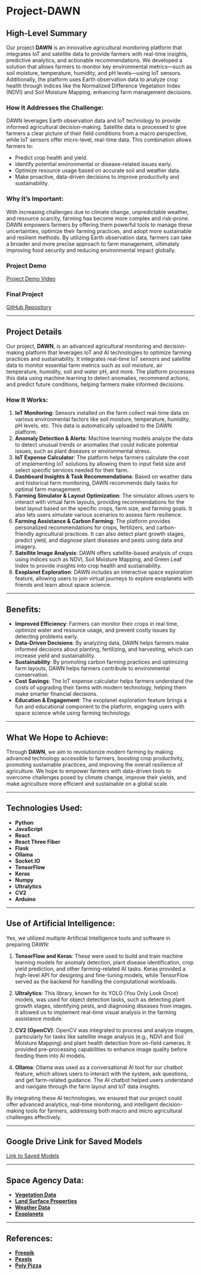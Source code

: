 # Project-DAWN

## High-Level Summary
Our project **DAWN** is an innovative agricultural monitoring platform that integrates IoT and satellite data to provide farmers with real-time insights, predictive analytics, and actionable recommendations. We developed a solution that allows farmers to monitor key environmental metrics—such as soil moisture, temperature, humidity, and pH levels—using IoT sensors. Additionally, the platform uses Earth observation data to analyze crop health through indices like the Normalized Difference Vegetation Index (NDVI) and Soil Moisture Mapping, enhancing farm management decisions.

### How It Addresses the Challenge:
DAWN leverages Earth observation data and IoT technology to provide informed agricultural decision-making. Satellite data is processed to give farmers a clear picture of their field conditions from a macro perspective, while IoT sensors offer micro-level, real-time data. This combination allows farmers to:
- Predict crop health and yield.
- Identify potential environmental or disease-related issues early.
- Optimize resource usage based on accurate soil and weather data.
- Make proactive, data-driven decisions to improve productivity and sustainability.

### Why It’s Important:
With increasing challenges due to climate change, unpredictable weather, and resource scarcity, farming has become more complex and risk-prone. DAWN empowers farmers by offering them powerful tools to manage these uncertainties, optimize their farming practices, and adopt more sustainable and resilient methods. By utilizing Earth observation data, farmers can take a broader and more precise approach to farm management, ultimately improving food security and reducing environmental impact globally.

### Project Demo
[Project Demo Video](https://www.youtube.com/watch?v=eSHIp6PxWpI&amp;feature=youtu.be)

### Final Project
[GitHub Repository](https://github.com/MDSAZZADSIDDIQUE/dawn)

---

## Project Details

Our project, **DAWN**, is an advanced agricultural monitoring and decision-making platform that leverages IoT and AI technologies to optimize farming practices and sustainability. It integrates real-time IoT sensors and satellite data to monitor essential farm metrics such as soil moisture, air temperature, humidity, soil and water pH, and more. The platform processes this data using machine learning to detect anomalies, recommend actions, and predict future conditions, helping farmers make informed decisions.

### How It Works:
1. **IoT Monitoring**: Sensors installed on the farm collect real-time data on various environmental factors like soil moisture, temperature, humidity, pH levels, etc. This data is automatically uploaded to the DAWN platform.
2. **Anomaly Detection & Alerts**: Machine learning models analyze the data to detect unusual trends or anomalies that could indicate potential issues, such as plant diseases or environmental stress.
3. **IoT Expense Calculator**: The platform helps farmers calculate the cost of implementing IoT solutions by allowing them to input field size and select specific services needed for their farm.
4. **Dashboard Insights & Task Recommendations**: Based on weather data and historical farm monitoring, DAWN recommends daily tasks for optimal farm management.
5. **Farming Simulator & Layout Optimization**: The simulator allows users to interact with virtual farm layouts, providing recommendations for the best layout based on the specific crops, farm size, and farming goals. It also lets users simulate various scenarios to assess farm resilience.
6. **Farming Assistance & Carbon Farming**: The platform provides personalized recommendations for crops, fertilizers, and carbon-friendly agricultural practices. It can also detect plant growth stages, predict yield, and diagnose plant diseases and pests using data and imagery.
7. **Satellite Image Analysis**: DAWN offers satellite-based analysis of crops using indices such as NDVI, Soil Moisture Mapping, and Green Leaf Index to provide insights into crop health and sustainability.
8. **Exoplanet Exploration**: DAWN includes an interactive space exploration feature, allowing users to join virtual journeys to explore exoplanets with friends and learn about space science.

---

## Benefits:
- **Improved Efficiency**: Farmers can monitor their crops in real time, optimize water and resource usage, and prevent costly issues by detecting problems early.
- **Data-Driven Decisions**: By analyzing data, DAWN helps farmers make informed decisions about planting, fertilizing, and harvesting, which can increase yield and sustainability.
- **Sustainability**: By promoting carbon farming practices and optimizing farm layouts, DAWN helps farmers contribute to environmental conservation.
- **Cost Savings**: The IoT expense calculator helps farmers understand the costs of upgrading their farms with modern technology, helping them make smarter financial decisions.
- **Education & Engagement**: The exoplanet exploration feature brings a fun and educational component to the platform, engaging users with space science while using farming technology.

---

## What We Hope to Achieve:
Through **DAWN**, we aim to revolutionize modern farming by making advanced technology accessible to farmers, boosting crop productivity, promoting sustainable practices, and improving the overall resilience of agriculture. We hope to empower farmers with data-driven tools to overcome challenges posed by climate change, improve their yields, and make agriculture more efficient and sustainable on a global scale.

---

## Technologies Used:
- **Python**
- **JavaScript**
- **React**
- **React Three Fiber**
- **Flask**
- **Ollama**
- **Socket.IO**
- **TensorFlow**
- **Keras**
- **Numpy**
- **Ultralytics**
- **CV2**
- **Arduino**

---

## Use of Artificial Intelligence:
Yes, we utilized multiple Artificial Intelligence tools and software in preparing DAWN:

1. **TensorFlow and Keras**: These were used to build and train machine learning models for anomaly detection, plant disease identification, crop yield prediction, and other farming-related AI tasks. Keras provided a high-level API for designing and fine-tuning models, while TensorFlow served as the backend for handling the computational workloads.
   
2. **Ultralytics**: This library, known for its YOLO (You Only Look Once) models, was used for object detection tasks, such as detecting plant growth stages, identifying pests, and diagnosing diseases from images. It allowed us to implement real-time visual analysis in the farming assistance module.
   
3. **CV2 (OpenCV)**: OpenCV was integrated to process and analyze images, particularly for tasks like satellite image analysis (e.g., NDVI and Soil Moisture Mapping) and plant health detection from on-field cameras. It provided pre-processing capabilities to enhance image quality before feeding them into AI models.

4. **Ollama**: Ollama was used as a conversational AI tool for our chatbot feature, which allows users to interact with the system, ask questions, and get farm-related guidance. The AI chatbot helped users understand and navigate through the farm layout and IoT data insights.

By integrating these AI technologies, we ensured that our project could offer advanced analytics, real-time monitoring, and intelligent decision-making tools for farmers, addressing both macro and micro agricultural challenges effectively.

---

## Google Drive Link for Saved Models
[Link to Saved Models](https://drive.google.com/drive/folders/1majfwbNjhJy7tRUsVbZitg570h5IrxkQ)

---

## Space Agency Data:
- [**Vegetation Data**](https://www.earthdata.nasa.gov/learn/pathfinders/agricultural-and-water-resources-data-pathfinder/find-data#vegetation)
- [**Land Surface Properties**](https://www.earthdata.nasa.gov/learn/pathfinders/agricultural-and-water-resources-data-pathfinder/find-data#land-surface-properties)
- [**Weather Data**](https://www.earthdata.nasa.gov/learn/pathfinders/agricultural-and-water-resources-data-pathfinder/find-data#weather)
- [**Exoplanets**](https://science.nasa.gov/exoplanets/)

---

## References:
- [**Freepik**](https://www.freepik.com/)
- [**Pexels**](https://www.pexels.com/)
- [**Poly Pizza**](https://poly.pizza/)
